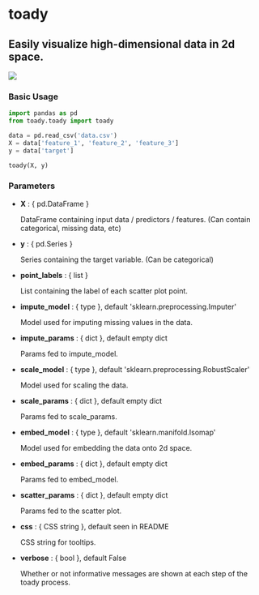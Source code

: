 # toady

## Easily visualize high-dimensional data in 2d space.

<img src="https://image.ibb.co/jp1PMa/common_toad_2382962_640.jpg"/>

### Basic Usage

```python 
import pandas as pd
from toady.toady import toady

data = pd.read_csv('data.csv')
X = data['feature_1', 'feature_2', 'feature_3']
y = data['target']

toady(X, y)
```

### Parameters

- **X** : { pd.DataFrame }
    
    DataFrame containing input data / predictors / features.
    (Can contain categorical, missing data, etc)

- **y** : { pd.Series }
    
    Series containing the target variable.
    (Can be categorical)
    
- **point_labels** : { list }
    
    List containing the label of each scatter plot point.

- **impute_model** : { type }, default 'sklearn.preprocessing.Imputer'
    
    Model used for imputing missing values in the data. 

- **impute_params** : { dict }, default empty dict

    Params fed to impute_model.

- **scale_model** : { type }, default 'sklearn.preprocessing.RobustScaler'

    Model used for scaling the data.

- **scale_params** : { dict }, default empty dict

    Params fed to scale_params.

- **embed_model** : { type }, default 'sklearn.manifold.Isomap'

    Model used for embedding the data onto 2d space.

- **embed_params** : { dict }, default empty dict
    
    Params fed to embed_model.

- **scatter_params** : { dict }, default empty dict

    Params fed to the scatter plot.

- **css** : { CSS string }, default seen in README

    CSS string for tooltips.

- **verbose** : { bool }, default False

    Whether or not informative messages are shown at each step of the toady process.
